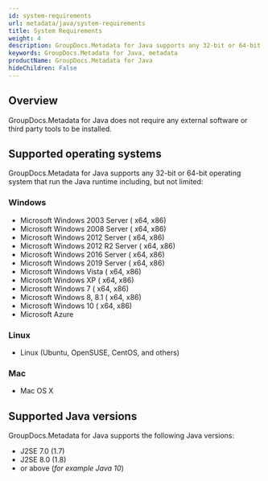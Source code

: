 ```yaml
---
id: system-requirements
url: metadata/java/system-requirements
title: System Requirements
weight: 4
description: GroupDocs.Metadata for Java supports any 32-bit or 64-bit operating system that run the Java runtime including
keywords: GroupDocs.Metadata for Java, metadata
productName: GroupDocs.Metadata for Java
hideChildren: False
---
```

## Overview

GroupDocs.Metadata for Java does not require any external software or third party tools to be installed.

## Supported operating systems

GroupDocs.Metadata for Java supports any 32-bit or 64-bit operating system that run the Java runtime including, but not limited:

### Windows

*   Microsoft Windows 2003 Server ( x64, x86)
*   Microsoft Windows 2008 Server ( x64, x86)
*   Microsoft Windows 2012 Server ( x64, x86)
*   Microsoft Windows 2012 R2 Server ( x64, x86)
*   Microsoft Windows 2016 Server ( x64, x86)
*   Microsoft Windows 2019 Server ( x64, x86)
*   Microsoft Windows Vista ( x64, x86)
*   Microsoft Windows XP ( x64, x86)
*   Microsoft Windows 7 ( x64, x86)
*   Microsoft Windows 8, 8.1 ( x64, x86)
*   Microsoft Windows 10 ( x64, x86)
*   Microsoft Azure

### Linux

*   Linux (Ubuntu, OpenSUSE, CentOS, and others)

### Mac

*   Mac OS X

## Supported Java versions

GroupDocs.Metadata for Java supports the following Java versions:

*   J2SE 7.0 (1.7)
*   J2SE 8.0 (1.8)
*   or above (*for example Java 10*)
